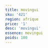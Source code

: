 ```yaml
---
title: movingui
sku: '421'
region: afrique
price: '1'
desc: 'movingui'
essence: movingui
poids: 100
---
```

